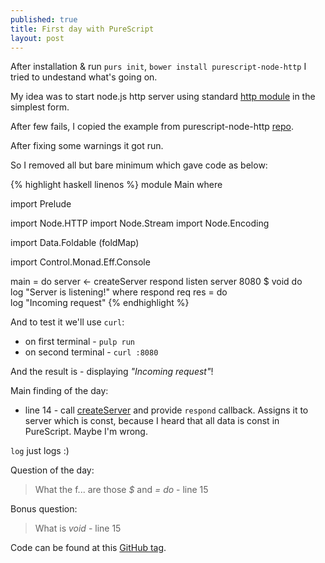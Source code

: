 ```yaml
---
published: true
title: First day with PureScript
layout: post
---
```


After installation & run `purs init`, `bower install purescript-node-http` I
tried to undestand what's going on.

My idea was to start node.js http server using standard [http
module](https://nodejs.org/api/http.html) in the simplest form.

After few fails, I copied the example from purescript-node-http
[repo](https://github.com/purescript-node/purescript-node-http/blob/master/test/Main.purs).

After fixing some warnings it got run.

So I removed all but bare minimum which gave code as below:

{% highlight haskell linenos %}
module Main where

import Prelude

import Node.HTTP
import Node.Stream
import Node.Encoding

import Data.Foldable (foldMap)

import Control.Monad.Eff.Console

main = do
  server <- createServer respond
  listen server 8080 $ void do  
    log "Server is listening!"
  where
  respond req res = do          
    log "Incoming request"
{% endhighlight %}

And to test it we'll use `curl`:  
 - on first terminal - `pulp run`  
 - on second terminal - `curl :8080`  

And the result is - displaying *"Incoming request"*!

Main finding of the day:  
 - line 14 - call [createServer](https://nodejs.org/api/http.html#http_http_createserver_requestlistener)
and provide `respond` callback. Assigns it to server which is const,
because I heard that all data is const in PureScript. Maybe I'm wrong.

`log` just logs :)

Question of the day:  
> What the f... are those *$* and *= do* - line 15

Bonus question:  
> What is *void* - line 15

Code can be found at this [GitHub tag](https://github.com/matma/github-linter/tree/step-1).
